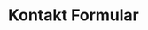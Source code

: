 ---
title: Kontakt Formular
routes:
  default: '/contact/form'
forms:
  contact-form:
    fields:

      - name: message
        label: message
        autofocus: off
        autocomplete: off
        type: hidden

      - name: name
        label: name
        autofocus: off
        autocomplete: off
        type: hidden

      - name: email
        label: email
        autofocus: off
        autocomplete: off
        type: hidden

      - name: user_subject
        label: CONTACT.FORM_SUBJECT
        placeholder: CONTACT.FORM_SUBJECT
        type: text
        outerclasses: form-element
        validate:
          required: true

      - name: user_message
        label: CONTACT.FORM_MESSAGE
        size: long
        placeholder: CONTACT.FORM_MESSAGE
        autofocus: on
        type: textarea
        outerclasses: form-element
        validate:
          required: true

      - name: user_technical
        label: CONTACT.FORM_TECHNICAL
        placeholder: CONTACT.FORM_TECHNICAL
        type: checkbox_label
        outerclasses: form-element
        wrapper_classes: control-group
        label_classes: control control--checkbox field-toggle__label field-toggle__label--boxed
        on_change: ingrid_disableElementByCheckbox('user_technical', 'user_company')

      - name: user_company
        label: CONTACT.FORM_COMPANY
        type: select
        outerclasses: form-element
        options:
          false: ---
          bb: Brandenburg
          hb: Bremen
          hh: Hamburg
          mv: Mecklenburg-Vorpommern
          sl: Saarland
          sn: Sachsen
          sa: Sachsen-Anhalt

      - name: user_email
        label: CONTACT.FORM_EMAIL
        placeholder: CONTACT.FORM_EMAIL
        type: email
        outerclasses: form-element
        validate:
          rule: email
          required: true

      - name: user_name
        label: CONTACT.FORM_NAME
        placeholder: CONTACT.FORM_NAME
        type: text
        outerclasses: form-element

    buttons:
      - type: submit
        value: COMMON.FORM_BUTTON_SUBMIT
        outerclasses: subtext-submit
        classes: button

    process:
      - email:
          from: "{{ config.plugins.email.from }}"
          to:
            - "{{ config.plugins.email.from }}"
          reply_to:
            - "{{ form.value.user_email }}"
          subject: "{{ form.value.user_subject }}"
          body: "{% include 'forms/contact/contact.email.html.twig' %}"
      - save:
          fileprefix: contact-
          dateformat: Ymd-His-u
          extension: txt
          body: "{% include 'forms/data.txt.twig' %}"
      - message: CONTACT.SUCCESS
      - display: "/contact/success"
---
